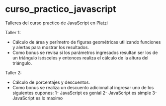 # curso_practico_javascript
Talleres del curso practico de JavaScript en Platzi

Taller 1:
- Cálculo de área y perímetro de figuras geométricas utilizando funciones y alertas para mostrar los resultados.
- Como bonus se revisa si los parámetros ingresados resultan ser los de un triángulo isósceles y entonces realiza el cálculo de la altura del triángulo.

Taller 2:
- Cálculo de porcentajes y descuentos.
- Como bonus se realiza un descuento adicional al ingresar uno de los siguientes cupones:
  1- JavaScript es genial
  2- JavaScript es simple
  3- JavaScript es lo maximo
